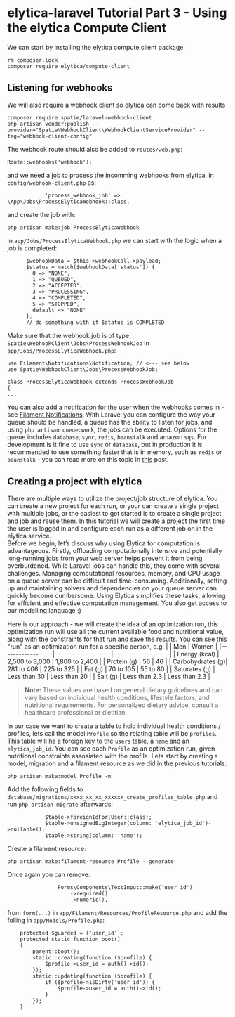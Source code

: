 # elytica-laravel Tutorial Part 3 - Using the elytica Compute Client

We can start by installing the elytica compute client package:

```
rm composer.lock
composer require elytica/compute-client
```
## Listening for webhooks
We will also require a webhook client so [elytica](https://service.elytica.com) can come back with results
```
composer require spatie/laravel-webhook-client
php artisan vendor:publish --provider="Spatie\WebhookClient\WebhookClientServiceProvider" --tag="webhook-client-config"
```
The webhook route should also be added to `routes/web.php`:
```
Route::webhooks('webhook');
```
and we need a job to process the incomming webhooks from elytica, in `config/webhook-client.php` as:
```
            'process_webhook_job' => \App\Jobs\ProcessElyticaWebhook::class,
```
and create the job with:
```
php artisan make:job ProcessElyticaWebhook
```
in `app/Jobs/ProcessElyticaWebhook.php` we can start with the logic when a job is completed:
```
      $webhookData = $this->webhookCall->payload;
      $status = match($webhookData['status']) {
        0 => "NONE",
        1 => "QUEUED",
        2 => "ACCEPTED",
        3 => "PROCESSING",
        4 => "COMPLETED",
        5 => "STOPPED",
        default => "NONE"
      };
      // do something with if $status is COMPLETED
```
Make sure that the webhook job is of type `Spatie\WebhookClient\Jobs\ProcessWebhookJob` in `app/Jobs/ProcessElyticaWebhook.php`:
```
use Filament\Notifications\Notification; // <--- see below
use Spatie\WebhookClient\Jobs\ProcessWebhookJob;

class ProcessElyticaWebhook extends ProcessWebhookJob
{
...
```
You can also add a notification for the user when the webhooks comes in - see [Filament Notifications](https://filamentphp.com/docs/3.x/notifications/installation).
With Laravel you can configure the way your queue should be handled, a queue has the ability to listen for jobs, and using `php artisan queue:work`, the jobs can be executed.
Options for the queue includes `database`, `sync`, `redis`, `beanstalk` and amazon `sqs`. For development is it fine to use `sync` or `database`, but in production it is recommended to use something faster that is in memory, such as `redis` or `beanstalk` - you can read more on this topic in [this](https://medium.com/@noor1yasser9/best-practices-and-strategies-for-using-queues-in-laravel-7c3035f93e84) post.

## Creating a project with elytica
There are multiple ways to utilize the project/job structure of elytica. You can create a new project for each run, or your can create a single project with multiple jobs, or the easiest to get started is to create a single project and job and reuse them. In this tutorial we will create a project the first time the user is logged in and configure each run as a different job on in the elytica service.<br>
Before we begin, let’s discuss why using Elytica for computation is advantageous. Firstly, offloading computationally intensive and potentially long-running jobs from your web server helps prevent it from being overburdened. While Laravel jobs can handle this, they come with several challenges. Managing computational resources, memory, and CPU usage on a queue server can be difficult and time-consuming. Additionally, setting up and maintaining solvers and dependencies on your queue server can quickly become cumbersome. Using Elytica simplifies these tasks, allowing for efficient and effective computation management. You also get access to our modelling language :)<br>

Here is our approach - we will create the idea of an optimization run, this optimization run will use all the current available food and nutritional value, along with the constraints for that run and save the results.
You can see this "run" as an optimization run for a specific person, e.g.
|                  | Men                | Women              |
|------------------|--------------------|--------------------|
| Energy (kcal)    | 2,500 to 3,000     | 1,800 to 2,400     |
| Protein (g)      | 56                 | 46                 |
| Carbohydrates (g)| 281 to 406         | 225 to 325         |
| Fat (g)          | 70 to 105          | 55 to 80           |
| Saturates (g)    | Less than 30       | Less than 20       |
| Salt (g)         | Less than 2.3      | Less than 2.3      |

> **Note:** These values are based on general dietary guidelines and can vary based on individual health conditions, lifestyle factors, and nutritional requirements. For personalized dietary advice, consult a healthcare professional or dietitian.

In our case we want to create a table to hold individual health conditions / profiles, lets call the model `Profile` so the relating table will be `profiles`. This table will ha a foreign key to the `users` table, a `name` and an `elytica_job_id`.
You can see each `Profile` as an optimization run, given nutritional constraints assosiated with the profile.
Lets start by creating a model, migration and a filament resource as we did in the previous tutorials:
```
php artisan make:model Profile -m
```
Add the following fields to `database/migrations/xxxx_xx_xx_xxxxxx_create_profiles_table.php` and run `php artisan migrate` afterwards:
```
            $table->foreignIdFor(User::class);
            $table->unsignedBigInteger(column: 'elytica_job_id')->nullable();
            $table->string(column: 'name');
```
Create a filament resource:
```
php artisan make:filament-resource Profile --generate
```
Once again you can remove:
```
                Forms\Components\TextInput::make('user_id')
                    ->required()
                    ->numeric(),

```
from `form(...)` in `app/Filament/Resources/ProfileResource.php` and add the folling in `app/Models/Profile.php`:
```
    protected $guarded = ['user_id'];
    protected static function boot()
    {
        parent::boot();
        static::creating(function ($profile) {
            $profile->user_id = auth()->id();
        });
        static::updating(function ($profile) {
            if ($profile->isDirty('user_id')) {
                $profile->user_id = auth()->id();
            }
        });
    }
```
